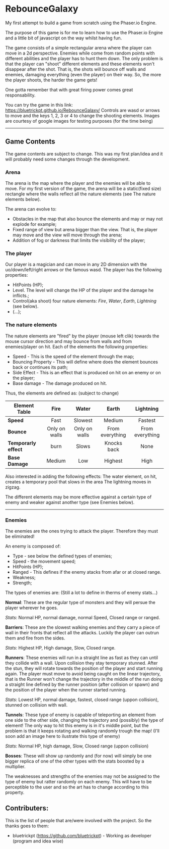 # RebounceGalaxy

My first attempt to build a game from scratch using the Phaser.io Engine.

The purpose of this game is for me to learn how to use the Phaser.io Engine and a little bit of javascript on the way whilst having fun.

The game consists of a simple rectangular arena where the player can move in a 2d perspective. Enemies while come from random points with different abilities and the player has to hunt them down. The only problem is that the player can "shoot" different elements and these elements won't disappear after the shot. That is, the shots will bounce off walls and enemies, damaging everything (even the player) on their way. So, the more the player shoots, the harder the game gets!

One gotta remember that with great firing power comes great responsability.

You can try the game in this link: https://bluetrickpt.github.io/RebounceGalaxy/
Controls are wasd or arrows to move and the keys 1, 2, 3 or 4 to change the shooting elements.
Images are courtesy of google images for testing purposes (for the time being)

***

## Game Contents
The game contents are subject to change. This was my first plan/idea and it will probably need some changes through the development.

### Arena

The arena is the map where the player and the enemies will be able to move.
For my first version of the game, the arena will be a static(fixed size) rectangle where the walls reflect all the nature elements (see The nature elements below).

The arena can evolve to:
* Obstacles in the map that also bounce the elements and may or may not explode for example;
* Fixed range of view but arena bigger than the view. That is, the player may move and the view will move through the arena;
* Addition of fog or darkness that limits the visibility of the player;

### The player

Our player is a magician and can move in any 2D dimension with the uo/down/left/right arrows or the famous wasd. The player has the following properties:
* HitPoints (HP);
* Level. The level will change the HP of the player and the damage he inflicts.;
* Control(aka shoot) four nature elements: *Fire*, *Water*, *Earth*, *Lightning* (see below).
* (...);

### The nature elements

The nature elements are "fired" by the player (mouse left clik) towards the mouse cursor direction and may bounce from walls and from enemies/player on hit. Each of the elements the following properties:

* Speed - This is the speed of the element through the map;
* Bouncing Property - This will define where does the element bounces back or continues its path;
* Side Effect - This is an effect that is produced on hit on an enemy or on the player;
* Base damage - The damage produced on hit.

Thus, the elements are defined as: (subject to change)

| Element Table       | Fire          | Water         | Earth           | Lightning	  |
|   -------------     | :-----------: | :---:         | :---:           | :---:		  |
|**Speed**            | Fast          | Slowest       | Medium          | Fastest	  |
|**Bounce**           | Only on walls | Only on walls | From everything | From everything |
|**Temporarly effect**| burn          | Slows         | Knocks back     | None		  |
|**Base Damage**      | Medium        | Low           | Highest         | High		  |

Also interested in adding the following effects:
The water element, on hit, creates a temporary pool that slows in the area
The lightning moves in zigzag.

The different elements may be more effective against a certain type of enemy and weaker against another type (see Enemies below).

***

### Enemies

The enemies are the ones trying to attack the player. Therefore they must be eliminated!

An enemy is composed of:
* Type - see below the defined types of enemies;
* Speed - the movement speed;
* HitPoints (HP);
* Ranged - This defines if the enemy atacks from afar or at closed range.
* Weakness;
* Strength;

The types of enemies are: (Still a lot to define in therms of enemy stats...)

**Normal**: These are the regular type of monsters and they will persue the player wherever he goes.

*Stats*: Normal HP, normal damage, normal Speed, Closed range or ranged.

**Barriers**: These are the slowest walking enemies and they carry a piece of wall in their fronts that reflect all the attacks. Luckily the player can outrun them and fire from the sides.

*Stats*: Highest HP, High damage, Slow, Closed range.

**Runners**: These enemies will run in a straight line as fast as they can until they collide with a wall. Upon collision they stay temporary stunned. After the stun, they will rotate towards the position of the player and start running again. The player must move to avoid being caught on the linear trajectory, that is the Runner won't change the trajectory in the middle of the run doing a straight line defined by the runner position (after collision or spawn) and the position of the player when the runner started running.

*Stats*: Lowest HP, normal damage, fastest, closed range (uppon collision), stunned on collision with wall.

**Tunnels**: These type of enemy is capable of teleporting an element from one side to the other side, changing the trajectory and (possibly) the type of element! The only way to hit this enemy is in it's middle point, but the problem is that it keeps rotating and walking randomly trough the map! (I'll soon add an image here to ilustrate this type of enemy)

*Stats*: Normal HP, high damage, Slow, Closed range (uppon collision)

**Bosses**: These will show up randomly and (for now) will simply be one bigger replica of one of the other types with the stats boosted by a multiplier.

The weaknesses and strengths of the enemies may not be assigned to the type of enemy but ratter randomly on each enemy. This will have to be perceptible to the user and so the art has to change according to this property.

## Contributers:
This is the list of people that are/were involved with the project. So the thanks goes to them:
* bluetrickpt (https://github.com/bluetrickpt) - Working as developer (program and idea wise) 






